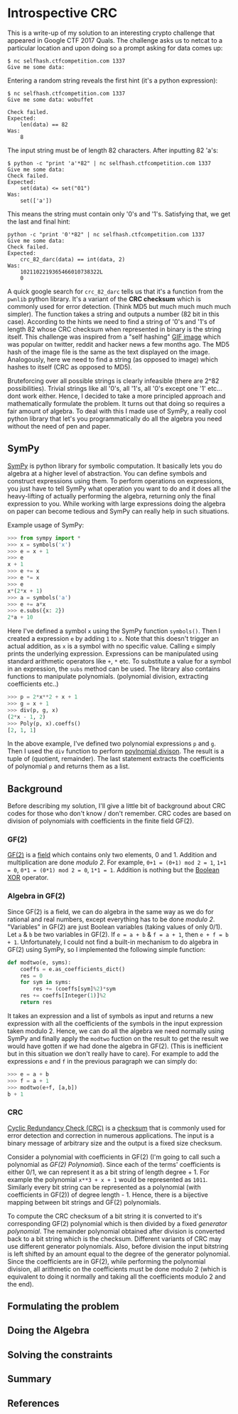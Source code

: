 # Introspective CRC

This is a write-up of my solution to an interesting crypto challenge that appeared in Google CTF 2017 Quals. The challenge asks us to netcat to a particular location and upon doing so a prompt asking for data comes up:
```
$ nc selfhash.ctfcompetition.com 1337
Give me some data:   
```
Entering a random string reveals the first hint (it's a python expression):
```
$ nc selfhash.ctfcompetition.com 1337
Give me some data: wobuffet

Check failed.
Expected:
    len(data) == 82
Was:
    8
```
The input string must be of length 82 characters. After inputting 82 'a's:
```
$ python -c "print 'a'*82" | nc selfhash.ctfcompetition.com 1337
Give me some data: 
Check failed.
Expected: 
    set(data) <= set("01")
Was:
    set(['a'])
```
This means the string must contain only '0's and '1's. Satisfying that, we get the last and final hint:
```
python -c "print '0'*82" | nc selfhash.ctfcompetition.com 1337
Give me some data: 
Check failed.
Expected: 
    crc_82_darc(data) == int(data, 2)
Was:
    1021102219365466010738322L
    0
```
A quick google search for `crc_82_darc` tells us that it's a function from the `pwnlib` python library. It's a variant of the **CRC checksum** which is commonly used for error detection. (Think MD5 but much much much much simpler). The function takes a string and outputs a number (82 bit in this case). According to the hints we need to find a string of '0's and '1's of length 82 whose CRC checksum when represented in binary is the string itself. This challenge was inspired from a "self hashing" [GIF image](https://shells.aachen.ccc.de/~spq/md5.gif) which was popular on twitter, reddit and hacker news a few months ago. The MD5 hash of the image file is the same as the text displayed on the image. Analogously, here we need to find a string (as opposed to image) which hashes to itself (CRC as opposed to MD5).

Bruteforcing over all possible strings is clearly infeasible (there are 2^82 possibilities). Trivial strings like all '0's, all '1's, all '0's except one '1' etc... dont work either. Hence, I decided to take a more principled approach and mathematically formulate the problem. It turns out that doing so requires a fair amount of algebra. To deal with this I made use of SymPy, a really cool python library that let's you programmatically do all the algebra you need without the need of pen and paper.

## SymPy
[SymPy](http://www.sympy.org/en/index.html) is python library for symbolic computation. It basically lets you do algebra at a higher level of abstraction. You can define symbols and construct expressions using them. To perform operations on expressions, you just have to tell SymPy what operation you want to do and it does all the heavy-lifting of actually performing the algebra, returning only the final expression to you. While working with large expressions doing the algebra on paper can become tedious and SymPy can really help in such situations.

Example usage of SymPy:
```python
>>> from sympy import *
>>> x = symbols('x')
>>> e = x + 1
>>> e
x + 1
>>> e += x
>>> e *= x
>>> e
x*(2*x + 1)
>>> a = symbols('a')
>>> e += a*x
>>> e.subs({x: 2})
2*a + 10
```

Here I've defined a symbol `x` using the SymPy function `symbols()`. Then I created a expression `e` by adding `1` to `x`. Note that this doesn't trigger an actual addition, as `x` is a symbol with no specific value. Calling `e` simply prints the underlying expression. Expressions can be manipulated using standard arithmetic operators like `+`, `*` etc. To substitute a value for a symbol in an expression, the `subs` method can be used. The library also contains functions to manipulate polynomials. (polynomial division, extracting coefficients etc..)
```python
>>> p = 2*x**2 + x + 1
>>> g = x + 1
>>> div(p, g, x)
(2*x - 1, 2)
>>> Poly(p, x).coeffs()
[2, 1, 1]
```
In the above example, I've defined two polynomial expressions `p` and `g`. Then I used the `div` function to perform [poylnomial divison](https://en.wikipedia.org/wiki/Polynomial_long_division). The result is a tuple of (quotient, remainder).
The last statement extracts the coefficients of polynomial `p` and returns them as a list.

## Background

 Before describing my solution, I'll give a little bit of background about CRC codes for those who don't know / don't remember. CRC codes are based on division of polynomials with coefficients in the finite field GF(2).

### GF(2)
[GF(2)](https://en.wikipedia.org/wiki/GF(2)) is a [field](https://en.wikipedia.org/wiki/Field_(mathematics)) which contains only two elements, 0 and 1. Addition and multiplication are done *modulo 2*. For example, `0+1 = (0+1) mod 2 = 1`, `1+1 = 0`, `0*1 = (0*1) mod 2 = 0`, `1*1 = 1`. Addition is nothing but the [Boolean XOR](https://en.wikipedia.org/wiki/XOR_gate) operator.   

### Algebra in GF(2)
Since GF(2) is a field, we can do algebra in the same way as we do for rational and real numbers, except everything has to be done *modulo 2*. "Variables" in GF(2) are just Boolean variables (taking values of only 0/1). Let `a` & `b` be two variables in GF(2). If `e = a + b` & `f = a + 1`, then `e + f = b + 1`. Unfortunately, I could not find a built-in mechanism to do algebra in GF(2) using SymPy, so I implemented the following simple function:
```python
def modtwo(e, syms):
    coeffs = e.as_coefficients_dict()
    res = 0
    for sym in syms:
        res += (coeffs[sym]%2)*sym
    res += coeffs[Integer(1)]%2
    return res
```
It takes an expression and a list of symbols as input and returns a new expression with all the coefficients of the symbols in the input expression taken modulo 2. Hence, we can do all the algebra we need normally using SymPy and finally apply the `modtwo` fuction on the result to get the result we would have gotten if we had done the algebra in GF(2). (This is inefficient but in this situation we don't really have to care). For example to add the expressions `e` and `f` in the previous paragraph we can simply do:
```python
>>> e = a + b
>>> f = a + 1
>>> modtwo(e+f, [a,b])
b + 1
```

### CRC
[Cyclic Redundancy Check (CRC)](https://en.wikipedia.org/wiki/Cyclic_redundancy_check) is a [checksum](https://en.wikipedia.org/wiki/Checksum) that is commonly used for error detection and correction in numerous applications. The input is a binary message of arbitrary size and the output is a fixed size checksum.

Consider a polynomial with coefficients in GF(2) (I'm going to call such a polynomial as *GF(2) Polynomial*). Since each of the terms' coefficients is either 0/1, we can represent it as a bit string of length degree + 1. For example the polynomial `x**3 + x + 1` would be represented as `1011`. Similarly every bit string can be represented as a polynomial (with coefficients in GF(2)) of degree length - 1. Hence, there is a bijective mapping between bit strings and GF(2) polynomials.

To compute the CRC checksum of a bit string it is converted to it's corresponding GF(2) polynomial which is then divided by a fixed *generator polynomial*. The remainder polynomial obtained after division is converted back to a bit string which is the checksum. Different variants of CRC may use different generator polynomials. Also, before division the input bitstring is left shifted by an amount equal to the degree of the generator polynomial. Since the coefficients are in GF(2), while performing the polynomial division, all arithmetic on the coefficients must be done modulo 2 (which is equivalent to doing it normally and taking all the coefficients modulo 2 and the end). 

## Formulating the problem

## Doing the Algebra

## Solving the constraints

## Summary

## References
